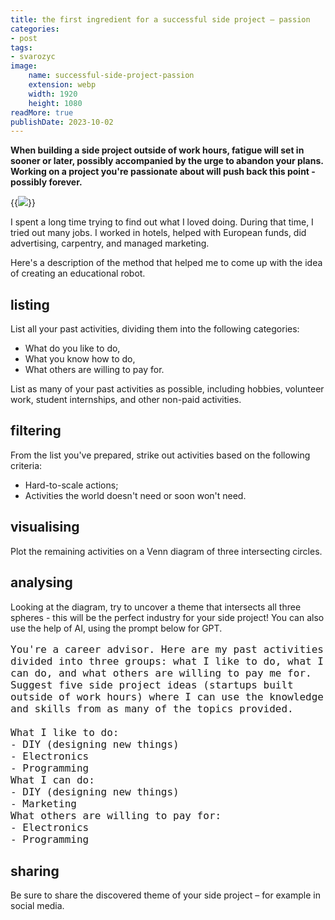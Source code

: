 ```yaml
---
title: the first ingredient for a successful side project – passion
categories:
- post
tags:
- svarozyc
image:
    name: successful-side-project-passion
    extension: webp
    width: 1920
    height: 1080
readMore: true
publishDate: 2023-10-02
---
```

**When building a side project outside of work hours, fatigue will set in sooner or later, possibly accompanied by the urge to abandon your plans. Working on a project you're passionate about will push back this point - possibly forever.**
<!--more-->
{{<image src="successful-side-project-passion.webp" caption="the first ingredient for a successful side project – passion" displayCaption="false">}}

I spent a long time trying to find out what I loved doing. During that time, I tried out many jobs. I worked in hotels, helped with European funds, did advertising, carpentry, and managed marketing.

Here's a description of the method that helped me to come up with the idea of creating an educational robot.

## listing

List all your past activities, dividing them into the following categories:
- What do you like to do,
- What you know how to do,
- What others are willing to pay for.

List as many of your past activities as possible, including hobbies, volunteer work, student internships, and other non-paid activities.

## filtering

From the list you've prepared, strike out activities based on the following criteria:
- Hard-to-scale actions;
- Activities the world doesn't need or soon won't need.

## visualising

Plot the remaining activities on a Venn diagram of three intersecting circles.

## analysing

Looking at the diagram, try to uncover a theme that intersects all three spheres - this will be the perfect industry for your side project! You can also use the help of AI, using the prompt below for GPT.

<pre style="white-space: pre-wrap; font-size: 1rem;">
You're a career advisor. Here are my past activities divided into three groups: what I like to do, what I can do, and what others are willing to pay me for. Suggest five side project ideas (startups built outside of work hours) where I can use the knowledge and skills from as many of the topics provided.

What I like to do:
- DIY (designing new things)
- Electronics
- Programming
What I can do:
- DIY (designing new things)
- Marketing
What others are willing to pay for:
- Electronics
- Programming
</pre>

## sharing

Be sure to share the discovered theme of your side project – for example in social media.